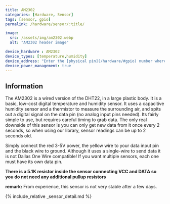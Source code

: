```yaml
---
title: AM2302
categories: [Hardware, Sensor]
tags: [sensor, gpio]
permalink: /hardware/sensor/:title/

image:
  src: /assets/img/am2302.webp
  alt: "AM2302 header image"

device_hardware : AM2302
device_types: [temperature,humidity]
device_address: "Enter the [physical pin](/hardware/#gpio) number where the data is connected<br />Ex: `27`"
device_power_management: true
---
```


## Information
The AM2302 is a wired version of the DHT22, in a large plastic body. It is a basic, low-cost digital temperature and humidity sensor. It uses a capacitive humidity sensor and a thermistor to measure the surrounding air, and spits out a digital signal on the data pin (no analog input pins needed). Its fairly simple to use, but requires careful timing to grab data. The only real downside of this sensor is you can only get new data from it once every 2 seconds, so when using our library, sensor readings can be up to 2 seconds old.

Simply connect the red 3-5V power, the yellow wire to your data input pin and the black wire to ground. Although it uses a single-wire to send data it is not Dallas One Wire compatible! If you want multiple sensors, each one must have its own data pin.

**There is a 5.1K resistor inside the sensor connecting VCC and DATA so you do not need any additional pullup resistors**

**remark:** From experience, this sensor is not very stable after a few days.

{% include_relative _sensor_detail.md %}